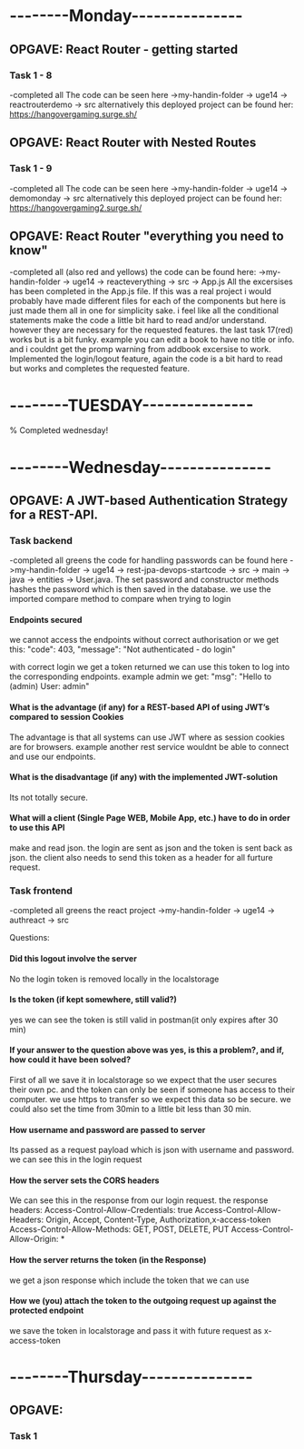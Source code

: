 # --------Monday---------------
## OPGAVE: React Router - getting started

### Task 1 - 8
-completed all
The code can be seen here ->my-handin-folder -> uge14 -> reactrouterdemo -> src
alternatively this deployed project can be found her: https://hangovergaming.surge.sh/


## OPGAVE: React Router with Nested Routes

### Task 1 - 9
-completed all
The code can be seen here ->my-handin-folder -> uge14 -> demomonday -> src
alternatively this deployed project can be found her: https://hangovergaming2.surge.sh/

## OPGAVE: React Router "everything you need to know"
-completed all (also red and yellows)
the code can be found here: ->my-handin-folder -> uge14 -> reacteverything -> src -> App.js
All the excersises has been completed in the App.js file. If this was a real project i would probably have made different files for each of the components but here is just made them all in one for simplicity sake.
i feel like all the conditional statements make the code a little bit hard to read and/or understand. however they are necessary for the requested features.
the last task 17(red) works but is a bit funky. example you can edit a book to have no title or info. and i couldnt get the promp warning from addbook excersise to work.
Implemented the login/logout feature, again the code is a bit hard to read but works and completes the requested feature.

# --------TUESDAY---------------
% Completed wednesday!


# --------Wednesday---------------
## OPGAVE: A JWT-based Authentication Strategy for a REST-API.

### Task backend
-completed all greens
the code for handling passwords can be found here ->my-handin-folder -> uge14 -> rest-jpa-devops-startcode -> src -> main -> java -> entities -> User.java. The set password and constructor methods hashes the password which is then saved in the database. we use the imported compare method to compare when trying to login

#### Endpoints secured
we cannot access the endpoints without correct authorisation or we get this:
  "code": 403,
  "message": "Not authenticated - do login"

  with correct login we get a token returned
  we can use this token to log into the corresponding endpoints. example admin we get:
  "msg": "Hello to (admin) User: admin"

#### What is the advantage (if any) for a REST-based API of using JWT’s compared to session Cookies
The advantage is that all systems can use JWT where as session cookies are for browsers. example another rest service wouldnt be able to connect and use our endpoints.
#### What is the disadvantage (if any) with the implemented JWT-solution
Its not totally secure.
#### What will a client (Single Page WEB, Mobile App, etc.) have to do in order to use this API
make and read json. the login are sent as json and the token is sent back as json. the client also needs to send this token as a header for all furture request.

### Task frontend
-completed all greens
the react project ->my-handin-folder -> uge14 -> authreact -> src

Questions:

#### Did this logout involve the server
No the login token is removed locally in the localstorage
#### Is the token (if kept somewhere, still valid?)
yes we can see the token is still valid in postman(it only expires after 30 min)
#### If your  answer to the question above was yes, is this a problem?, and if, how could it have been solved?
First of all we save it in localstorage so we expect that the user secures their own pc. and the token can only be seen if someone has access to their computer. we use https to transfer so we expect this data so be secure. we could also set the time from 30min to a little bit less than 30 min.

#### How username and password are passed to server
Its passed as a request payload which is json with username and password. we can see this in the login request
#### How the server sets the CORS headers
We can see this in the response from our login request. the response headers:
Access-Control-Allow-Credentials: true
Access-Control-Allow-Headers: Origin, Accept, Content-Type, Authorization,x-access-token
Access-Control-Allow-Methods: GET, POST, DELETE, PUT
Access-Control-Allow-Origin: *
#### How the server returns the token (in the Response)
we get a json response which include the token that we can use
#### How we (you) attach the token to the outgoing request up against the protected endpoint
we save the token in localstorage and pass it with future request as x-access-token


# --------Thursday---------------
## OPGAVE: 

### Task 1



